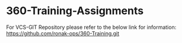 # 360-Training-Assignments

For VCS-GIT Repository please refer to the below link for information:
https://github.com/ronak-ops/360-Training.git
